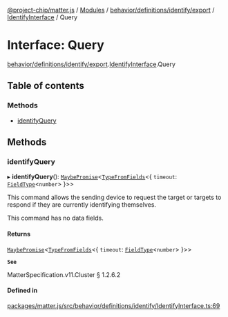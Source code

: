 [@project-chip/matter.js](../README.md) / [Modules](../modules.md) / [behavior/definitions/identify/export](../modules/behavior_definitions_identify_export.md) / [IdentifyInterface](../modules/behavior_definitions_identify_export.IdentifyInterface.md) / Query

# Interface: Query

[behavior/definitions/identify/export](../modules/behavior_definitions_identify_export.md).[IdentifyInterface](../modules/behavior_definitions_identify_export.IdentifyInterface.md).Query

## Table of contents

### Methods

- [identifyQuery](behavior_definitions_identify_export.IdentifyInterface.Query.md#identifyquery)

## Methods

### identifyQuery

▸ **identifyQuery**(): [`MaybePromise`](../modules/util_export.md#maybepromise)\<[`TypeFromFields`](../modules/tlv_export.md#typefromfields)\<\{ `timeout`: [`FieldType`](tlv_export.FieldType.md)\<`number`\>  }\>\>

This command allows the sending device to request the target or targets to respond if they are currently
identifying themselves.

This command has no data fields.

#### Returns

[`MaybePromise`](../modules/util_export.md#maybepromise)\<[`TypeFromFields`](../modules/tlv_export.md#typefromfields)\<\{ `timeout`: [`FieldType`](tlv_export.FieldType.md)\<`number`\>  }\>\>

**`See`**

MatterSpecification.v11.Cluster § 1.2.6.2

#### Defined in

[packages/matter.js/src/behavior/definitions/identify/IdentifyInterface.ts:69](https://github.com/project-chip/matter.js/blob/6d3b6a5d957d88a9231d6ecab4bb41f8133112be/packages/matter.js/src/behavior/definitions/identify/IdentifyInterface.ts#L69)
